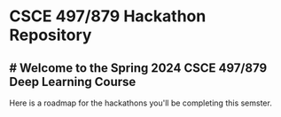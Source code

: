 # CSCE 497/879 Hackathon Repository 

## # Welcome to the Spring 2024 CSCE 497/879 Deep Learning Course

Here is a roadmap for the hackathons you'll be completing this semster.

